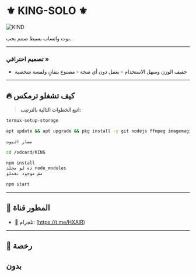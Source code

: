 # ⚜️ KING-SOLO ⚜️
![KIND](https://files.catbox.moe/7qa6p3.jpg)

بوت واتساب بسيط صمم بحب.. 

---

### تصميم احترافي »
- خفيف الوزن وسهل الاستخدام - يعمل دون أي ضجة - مصنوع بتفانٍ ولمسة شخصية
___

## 🔥 كيف تشغلو ترمكس

> **اتبع الخطوات التالية بالترتيب:**

```bash
termux-setup-storage
```

```bash
apt update && apt upgrade && pkg install -y git nodejs ffmpeg imagemagick
```

```bash
مسار البوت
```

```bash
cd /sdcard/KING
```

```bash
npm install
ده لو مجلد node_modules
مش موجود تعملو
```

```bash
npm start
```

---

## 👤 المطور قناة

- 🍁 تلجرام: (https://t.me/HXAlR)


---

## 📜 رخصة

## بدون
